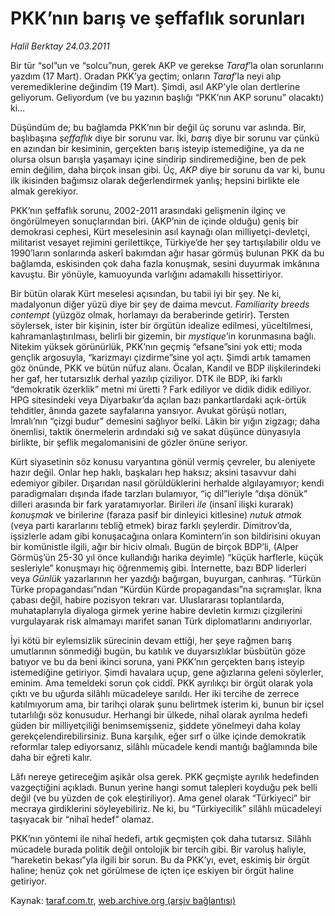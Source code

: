 # PKK’nın barış ve şeffaflık sorunları

*Halil Berktay 24.03.2011*

<div class="yazi"><p>Bir tür “sol”un ve “solcu”nun, gerek AKP ve gerekse <i>Taraf</i>’la olan sorunlarını yazdım (17 Mart). Oradan PKK’ya geçtim; onların <i>Taraf</i>’la neyi alıp veremediklerine değindim (19 Mart). Şimdi, asıl AKP’yle olan dertlerine geliyorum. Geliyordum (ve bu yazının başlığı “PKK’nın AKP sorunu” olacaktı) ki… </p>
<p>Düşündüm de; bu bağlamda PKK’nın bir değil üç sorunu var aslında. Bir, başlıbaşına <i>şeffaflık</i> diye bir sorunu var. İki, <i>barış</i> diye bir sorunu var   çünkü en azından bir kesiminin, gerçekten barış isteyip istemediğine, ya da ne olursa olsun barışla yaşamayı içine sindirip sindiremediğine, ben de pek emin değilim, daha birçok insan gibi. Üç, <i>AKP</i> diye bir sorunu da var ki, bunu ilk ikisinden bağımsız olarak değerlendirmek yanlış; hepsini birlikte ele almak gerekiyor. </p>
<p>PKK’nın şeffaflık sorunu, 2002-2011 arasındaki gelişmenin ilginç ve öngörülmeyen sonuçlarından biri. (AKP’nin de içinde olduğu) geniş bir demokrasi cephesi, Kürt meselesinin asıl kaynağı olan milliyetçi-devletçi, militarist vesayet rejimini gerilettikçe, Türkiye’de her şey tartışılabilir oldu   ve 1990’ların sonlarında askerî bakımdan ağır hasar görmüş bulunan PKK da bu bağlamda, eskisinden çok daha fazla konuşmak, sesini duyurmak imkânına kavuştu. Bir yönüyle, kamuoyunda varlığını adamakıllı hissettiriyor. </p>
<p>Bir bütün olarak Kürt meselesi açısından, bu tabii iyi bir şey. Ne ki, madalyonun diğer yüzü diye bir şey de daima mevcut. <i>Familiarity breeds contempt</i> (yüzgöz olmak, horlamayı da beraberinde getirir). Tersten söylersek, ister bir kişinin, ister bir örgütün idealize edilmesi, yüceltilmesi, kahramanlaştırılması, belirli bir gizemin, bir <i>mystique</i>’in korunmasına bağlı. Nitekim yüksek görünürlük, PKK’nın geçmiş “efsane”sini yok etti; moda gençlik argosuyla, “karizmayı çizdirme”sine yol açtı. Şimdi artık tamamen göz önünde, PKK ve bütün nüfuz alanı. Öcalan, Kandil ve BDP ilişkilerindeki her gaf, her tutarsızlık derhal yazılıp çiziliyor. DTK ile BDP, iki farklı “demokratik özerklik” metni mi üretti ? Fark ediliyor ve didik didik ediliyor. HPG sitesindeki veya Diyarbakır’da açılan bazı pankartlardaki açık-örtük tehditler, ânında gazete sayfalarına yansıyor. Avukat görüşü notları, İmralı’nın “çizgi budur” demesini sağlıyor belki. Lâkin bir yığın zigzagı; daha önemlisi, taktik önermelerin ardındaki sığ ve sakat düşünce dünyasıyla birlikte, bir şeflik megalomanisini de gözler önüne seriyor. </p>
<p>Kürt siyasetinin söz konusu varyantına gönül vermiş çevreler, bu aleniyete hazır değil. Onlar hep haklı, başkaları hep haksız; aksini tasavvur dahi edemiyor gibiler. Dışarıdan nasıl görüldüklerini herhalde algılayamıyor; kendi paradigmaları dışında ifade tarzları bulamıyor, “iç dil”leriyle “dışa dönük” dilleri arasında bir fark yaratamıyorlar. Birileri <i>ile</i> (insanî ilişki kurarak) <i>konuşmak</i> ve birileri<i>ne</i> (faraza pasif bir dinleyici kitlesine) <i>nutuk atmak</i> (veya parti kararlarını tebliğ etmek) biraz farklı şeylerdir. Dimitrov’da, işsizlerle adam gibi konuşacağına onlara Komintern’in son bildirisini okuyan bir komünistle ilgili, ağır bir hiciv olmalı. Bugün de birçok BDP’li, (Alper Görmüş’ün 25-30 yıl önce kullandığı harika deyimle) “küçük harflerle, küçük sesleriyle” konuşmayı hiç öğrenmemiş gibi. İnternette, bazı BDP liderleri veya <i>Günlük</i> yazarlarının her yazdığı bağırgan, buyurgan, canhıraş. “Türkün Türke propagandası”ndan “Kürdün Kürde propagandası”na sıçramışlar. İkna çabası değil, habire pozisyon tekrarı var. Uluslararası toplantılarda, muhataplarıyla diyaloga girmek yerine habire devletin kırmızı çizgilerini vurgulayarak risk almamayı marifet sanan Türk diplomatlarını andırıyorlar. </p>
<p>İyi kötü bir eylemsizlik sürecinin devam ettiği, her şeye rağmen barış umutlarının sönmediği bugün, bu katılık ve duyarsızlıklar büsbütün göze batıyor   ve bu da beni ikinci soruna, yani PKK’nın gerçekten barış isteyip istemediğine getiriyor. Şimdi havalara uçup, gene ağızlarına geleni söylerler, eminim. Ama temeldeki sorun çok ciddî. PKK ayrılıkçı bir örgüt olarak yola çıktı ve bu uğurda silâhlı mücadeleye sarıldı. Her iki tercihe de zerrece katılmıyorum ama, bir tarihçi olarak şunu belirtmek isterim ki, bunun bir içsel tutarlılığı söz konusudur. Herhangi bir ülkede, nihaî olarak ayrılma hedefi güden bir milliyetçiliği benimsemişseniz, şiddete yönelmeyi daha kolay gerekçelendirebilirsiniz. Buna karşılık, eğer sırf o ülke içinde demokratik reformlar talep ediyorsanız, silâhlı mücadele kendi mantığı bağlamında bile daha bir eğreti kalır. </p>
<p>Lâfı nereye getireceğim aşikâr olsa gerek. PKK geçmişte ayrılık hedefinden vazgeçtiğini açıkladı. Bunun yerine hangi somut talepleri koyduğu pek belli değil (ve bu yüzden de çok eleştiriliyor). Ama genel olarak “Türkiyeci” bir mecraya girdiklerini söyleyebiliriz. Ne ki, bu “Türkiyecilik” silâhlı mücadeleyi taşıyacak bir “nihaî hedef” olamaz. </p>
<p>PKK’nın yöntemi ile nihaî hedefi, artık geçmişten çok daha tutarsız. Silâhlı mücadele burada politik değil ontolojik bir tercih gibi. Bir varoluş haliyle, “hareketin bekası”yla ilgili bir sorun. Bu da PKK’yı, evet, eskimiş bir örgüt haline; henüz çok net görülmese de içten içe eskiyen bir örgüt haline getiriyor. </p>
</div>

Kaynak: [taraf.com.tr](http://www.taraf.com.tr/halil-berktay/makale-pkk-nin-baris-ve-seffaflik-sorunlari.htm), [web.archive.org (arşiv bağlantısı)](http://web.archive.org/web/20131022015008/http://www.taraf.com.tr/halil-berktay/makale-pkk-nin-baris-ve-seffaflik-sorunlari.htm)
